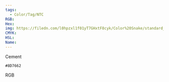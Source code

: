 ```yaml
---
tags:
  - Color/Tag/NTC
RGB:
Hex:
img: https://filedn.com/l0hpzxl1f01yT7GHxtF8cyk/Color%20Snake/standard_csv_to_svg/%23/8D7662.svg
CMYK:
HSL:
Name:
---
```

Cement
```palette
#8D7662
```
RGB
